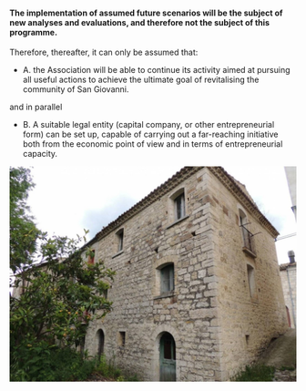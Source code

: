 #### The implementation of assumed future scenarios will be the subject of new analyses and evaluations, and therefore not the subject of this programme.

Therefore, thereafter, it can only be assumed that:

- A. the Association will be able to continue its activity aimed at pursuing all useful actions to achieve the ultimate
  goal of revitalising the community of San Giovanni.

and in parallel

- B. A suitable legal entity (capital company, or other entrepreneurial form) can be set up, capable of carrying out a
  far-reaching initiative both from the economic point of view and in terms of entrepreneurial capacity.

![Image of SGL](/masonry/1/rustico_casale_e_casa_di_corte-in-vendita-a-san_giovanni_lipioni2.jpg)
